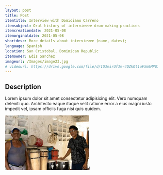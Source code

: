 ```yaml
---
layout: post
title: Post
itemtitle: Interview with Domiciano Carreno
itemsubject: Oral history of interviewee drum-making practices
itemcreationdate: 2021-05-08
itemorginaldate: 2021-05-08
shortdesc: More details about interviewee (name, dates);
language: Spanish
location: San Cristobal, Dominican Republic
itemowner: Edis Sanchez
imageurl: /Images/image23.jpg
# videourl: https://drive.google.com/file/d/1U3mirUf3m-4QZkOt1uFXm9MPO7eBh7Rl/preview
---
```



## Description

 

Lorem ipsum dolor sit amet consectetur adipisicing elit. Vero numquam deleniti quo. Architecto eaque itaque velit ratione error a eius magni iusto impedit vel, ipsam officiis fuga nisi quis quidem.

<!-- ![useful image]({{ site.url }}Images/image23.jpg)! -->
![Seeing how a dragon kimono relates to Indiana History](/Images/image23.jpg)!
